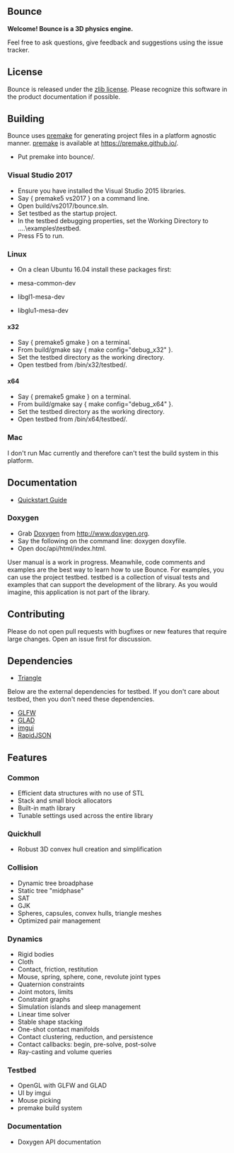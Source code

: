 ## Bounce

**Welcome! Bounce is a 3D physics engine.**

Feel free to ask questions, give feedback and suggestions using the issue tracker. 

## License

Bounce is released under the [zlib license](https://en.wikipedia.org/wiki/Zlib_License). Please recognize this software in the product documentation if possible.

## Building

Bounce uses [premake](https://premake.github.io/) for generating project files in a platform agnostic manner. [premake](https://premake.github.io/) is available at https://premake.github.io/.

* Put premake into bounce/.

### Visual Studio 2017

* Ensure you have installed the Visual Studio 2015 libraries.
* Say { premake5 vs2017 } on a command line. 
* Open build/vs2017/bounce.sln.
* Set testbed as the startup project.
* In the testbed debugging properties, set the Working Directory to ..\..\examples\testbed.
* Press F5 to run.

### Linux

* On a clean Ubuntu 16.04 install these packages first:

* mesa-common-dev

* libgl1-mesa-dev

* libglu1-mesa-dev 

#### x32

* Say { premake5 gmake } on a terminal.
* From build/gmake say { make config="debug_x32" }.
* Set the testbed directory as the working directory.
* Open testbed from /bin/x32/testbed/.

#### x64

* Say { premake5 gmake } on a terminal.
* From build/gmake say { make config="debug_x64" }.
* Set the testbed directory as the working directory.
* Open testbed from /bin/x64/testbed/.

### Mac

I don't run Mac currently and therefore can't test the build system in this platform.

## Documentation

* [Quickstart Guide](https://github.com/irlanrobson/bounce/blob/master/doc/quickstart_guide.docx)

### Doxygen

* Grab [Doxygen](http://www.doxygen.org) from http://www.doxygen.org.
* Say the following on the command line: doxygen doxyfile.
* Open doc/api/html/index.html.

User manual is a work in progress. Meanwhile, code comments and examples are the best way to learn how to use 
Bounce. For examples, you can use the project testbed. testbed is a collection of visual tests and examples that can support the development of the library. As you would imagine, this application is not part of the library.

## Contributing

Please do not open pull requests with bugfixes or new features that require large changes. Open an issue first for discussion.

## Dependencies

* [Triangle](http://www.cs.cmu.edu/~quake/triangle.html)

Below are the external dependencies for testbed. If you don't care about testbed, then you don't need these dependencies. 

* [GLFW](https://www.glfw.org/)
* [GLAD](https://glad.dav1d.de/)
* [imgui](https://github.com/ocornut/imgui)
* [RapidJSON](http://rapidjson.org/index.html)

## Features

### Common

* Efficient data structures with no use of STL
* Stack and small block allocators
* Built-in math library
* Tunable settings used across the entire library

### Quickhull

* Robust 3D convex hull creation and simplification

### Collision

* Dynamic tree broadphase
* Static tree "midphase"
* SAT
* GJK
* Spheres, capsules, convex hulls, triangle meshes
* Optimized pair management

### Dynamics

* Rigid bodies
* Cloth
* Contact, friction, restitution
* Mouse, spring, sphere, cone, revolute joint types
* Quaternion constraints
* Joint motors, limits
* Constraint graphs
* Simulation islands and sleep management
* Linear time solver
* Stable shape stacking
* One-shot contact manifolds
* Contact clustering, reduction, and persistence
* Contact callbacks: begin, pre-solve, post-solve
* Ray-casting and volume queries

### Testbed
	
* OpenGL with GLFW and GLAD
* UI by imgui
* Mouse picking
* premake build system

### Documentation

* Doxygen API documentation</li>
